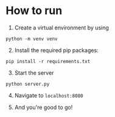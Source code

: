 # How to run

1. Create a virtual environment by using

```
python -m venv venv
```

2. Install the required pip packages:

```
pip install -r requirements.txt
```

3. Start the server

```
python server.py
```

4. Navigate to `localhost:8080`

5. And you're good to go!
